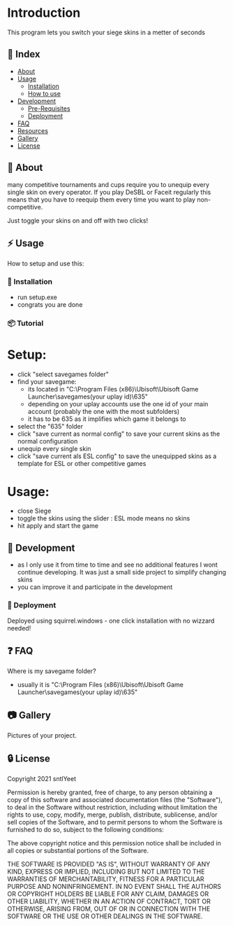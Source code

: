 # Introduction
This program lets you switch your siege skins in a metter of seconds

## :ledger: Index

- [About](#beginner-about)
- [Usage](#zap-usage)
  - [Installation](#electric_plug-installation)
  - [How to use](#package-tutorial)
- [Development](#wrench-development)
  - [Pre-Requisites](#notebook-pre-requisites)
  - [Deployment](#rocket-deployment)  
- [FAQ](#question-faq)
- [Resources](#page_facing_up-resources)
- [Gallery](#camera-gallery)
- [License](#lock-license)

##  :beginner: About
many competitive tournaments and cups require you to unequip every single skin on every operator. If you play DeSBL or Faceit regularly this means that you have to reequip them every time you want to play non-competitive. 

Just toggle your skins on and off with two clicks!
## :zap: Usage
How to setup and use this:

###  :electric_plug: Installation
- run setup.exe
- congrats you are done


###  :package: Tutorial
# Setup:
- click "select savegames folder"
- find your savegame: 
  - its located in "C:\Program Files (x86)\Ubisoft\Ubisoft Game Launcher\savegames\(your uplay id)\635"
  - depending on your uplay accounts use the one id of your main account (probably the one with the most subfolders)
  - it has to be 635 as it implifies which game it belongs to
- select the "635" folder
- click "save current as normal config" to save your current skins as the normal configuration
- unequip every single skin
- click "save current als ESL config" to save the unequipped skins as a template for ESL or other competitive games

# Usage:
- close Siege
- toggle the skins using the slider : ESL mode means no skins
- hit apply and start the game
##  :wrench: Development
- as I only use it from time to time and see no additional features I wont continue developing. It was just a small side project to simplify changing skins
- you can improve it and participate in the development

### :rocket: Deployment
Deployed using squirrel.windows - one click installation with no wizzard needed!

## :question: FAQ
Where is my savegame folder? 
- usually it is "C:\Program Files (x86)\Ubisoft\Ubisoft Game Launcher\savegames\(your uplay id)\635"

##  :camera: Gallery
Pictures of your project.

##  :lock: License
Copyright 2021 sntlYeet

Permission is hereby granted, free of charge, to any person obtaining a copy of this software and associated documentation files (the "Software"), to deal in the Software without restriction, including without limitation the rights to use, copy, modify, merge, publish, distribute, sublicense, and/or sell copies of the Software, and to permit persons to whom the Software is furnished to do so, subject to the following conditions:

The above copyright notice and this permission notice shall be included in all copies or substantial portions of the Software.

THE SOFTWARE IS PROVIDED "AS IS", WITHOUT WARRANTY OF ANY KIND, EXPRESS OR IMPLIED, INCLUDING BUT NOT LIMITED TO THE WARRANTIES OF MERCHANTABILITY, FITNESS FOR A PARTICULAR PURPOSE AND NONINFRINGEMENT. IN NO EVENT SHALL THE AUTHORS OR COPYRIGHT HOLDERS BE LIABLE FOR ANY CLAIM, DAMAGES OR OTHER LIABILITY, WHETHER IN AN ACTION OF CONTRACT, TORT OR OTHERWISE, ARISING FROM, OUT OF OR IN CONNECTION WITH THE SOFTWARE OR THE USE OR OTHER DEALINGS IN THE SOFTWARE.
